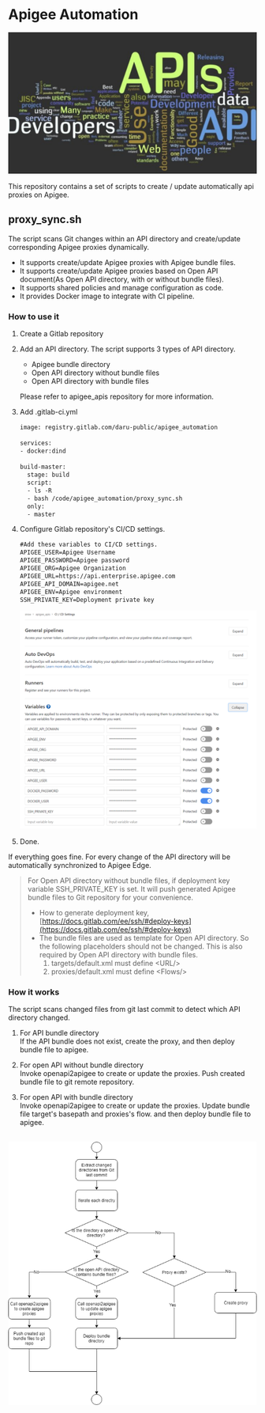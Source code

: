 # Apigee Automation

<img src="doc/banner.png"/>

This repository contains a set of scripts to create / update automatically api proxies on Apigee.


## proxy_sync.sh

The script scans Git changes within an API directory and create/update corresponding Apigee proxies dynamically. 

- It supports create/update Apigee proxies with Apigee bundle files. 
- It supports create/update Apigee proxies based on Open API document(As Open API directory, with or without bundle files).
- It supports shared policies and manage configuration as code.
- It provides Docker image to integrate with CI pipeline.

### How to use it

1. Create a Gitlab repository
2. Add an API directory. The script supports 3 types of API directory. 
   - Apigee bundle directory
   - Open API directory without bundle files
   - Open API directory with bundle files
   
   Please refer to apigee_apis repository for more information. 
3. Add .gitlab-ci.yml
    ```
    image: registry.gitlab.com/daru-public/apigee_automation
    
    services:
    - docker:dind
    
    build-master:
      stage: build
      script:
      - ls -R
      - bash /code/apigee_automation/proxy_sync.sh
      only:
      - master
    ```
4. Configure Gitlab repository's CI/CD settings.  
   ```
   #Add these variables to CI/CD settings.
   APIGEE_USER=Apigee Username
   APIGEE_PASSWORD=Apigee password
   APIGEE_ORG=Apigee Organization
   APIGEE_URL=https://api.enterprise.apigee.com
   APIGEE_API_DOMAIN=apigee.net
   APIGEE_ENV=Apigee environment
   SSH_PRIVATE_KEY=Deployment private key
   ```
   <img src="doc/variable.png"/>
5. Done. 

If everything goes fine. For every change of the API directory will be automatically synchronized to Apigee Edge.
   
> For Open API directory without bundle files, if deployment key variable SSH_PRIVATE_KEY is set. It will push generated Apigee bundle files to Git repository for your convenience. 
> - How to generate deployment key, [https://docs.gitlab.com/ee/ssh/#deploy-keys](https://docs.gitlab.com/ee/ssh/#deploy-keys)
> - The bundle files are used as template for Open API directory. So the following placeholders should not be changed. This is also required by Open API directory with bundle files.
>   1. targets/default.xml must define &lt;URL/>
>   2. proxies/default.xml must define &lt;Flows/> 

### How it works  

The script scans changed files from git last commit to detect which API directory changed.
 
1. For API bundle directory  
If the API bundle does not exist, create the proxy, and then deploy bundle file to apigee. 

2. For open API without bundle directory  
Invoke openapi2apigee to create or update the proxies. Push created bundle file to git remote repository. 

3. For open API with bundle directory  
Invoke openapi2apigee to create or update the proxies. Update bundle file target's basepath and proxies's flow. and then deploy bundle file to apigee. 

<br>
<img src="doc/proxy_sync.png"/>